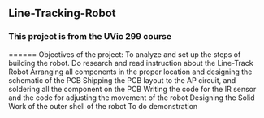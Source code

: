 ## Line-Tracking-Robot
### This project is from the UVic 299 course ###
======
Objectives of the project:
To analyze and set up the steps of building the robot.
Do research and read instruction about the Line-Track Robot 
Arranging all components in the proper location and  designing the schematic of the PCB 
Shipping the PCB layout to the AP circuit, and soldering all the component on the PCB
Writing the code for the IR sensor and the code for adjusting the movement of the robot
Designing the Solid Work of the outer shell of the robot
To do demonstration
